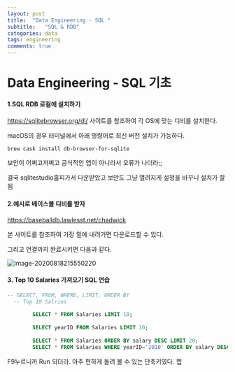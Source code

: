 ```yaml
---
layout: post
title:  "Data Engineering - SQL "
subtitle:   "SQL & RDB"
categories: data
tags: engineering
comments: true
---
```

# Data Engineering - SQL 기초
#### 1.SQL RDB 로컬에 설치하기

https://sqlitebrowser.org/dl/ 사이트를 참조하여 각 OS에 맞는 디비를 설치한다.

macOS의 경우 터미널에서 아래 명령어로 최신 버전 설치가 가능하다.

```shell
brew cask install db-browser-for-sqlite
```

보안이 어쩌고저쩌고 공식적인 앱이 아니라서 오류가 나더라;;

결국 sqlitestudio홈피가서 다운받았고 보안도 그냥 열려지게 설정을 바꾸니 설치가 잘됨

#### 2.예시로 베이스볼 디비를 받자

https://baseballdb.lawlesst.net/chadwick

본 사이트를 참조하여 가장 밑에 내려가면 다운로드할 수 있다.

그리고 연결까지 완료시키면 다음과 같다.

![image-20200818215550220](https://shoman2.github.io/assets/img/image-20200818215550220.png)

#### 3. Top 10 Salaries 가져오기 SQL 연습

```sql
-- SELECT, FROM, WHERE, LIMIT, ORDER BY  
  -- Top 10 Salries  
    
        SELECT * FROM Salaries LIMIT 10;
        
        SELECT yearID FROM Salaries LIMIT 10;
        
        SELECT * FROM Salaries ORDER BY salary DESC LIMIT 20;
        SELECT * FROM Salaries WHERE yearID='2010' ORDER BY salary DESC LIMIT 20;

```

F9누르니까 Run 되더라. 아주 편하게 돌려 볼 수 있는 단축키였다. 쩝





